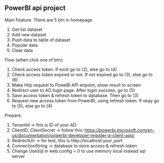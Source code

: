 PowerBI api project
----------

Main Feature. There are 5 btn in homepage
 1. Get list dataset
 2. Add new dataset
 3. Push data to table of dataset
 4. Popular data
 5. Clear data
 
Flow (when click one of btn):
 1. Check access token. If exist go to (2), else go to (4)
 2. Check access token expired or not. If not expired go to (3), else go to (6)
 3. Make http request to PoweBI API enpoint, show result to screen
 4. Redirect user to AD login page. After login success, go to (5)
 5. Save access token & refresh token to database. Then go to (3)
 6. Request new access token from PowerBI, using refresh token. If okay go to (5), else go to (4)
 
Prepare:
 1. TenantId -> this is ID of your AD
 2. ClientID, ClientSecret -> follow this: https://powerbi.microsoft.com/en-us/documentation/powerbi-developer-register-a-client-app/
 3. RedirectUrl -> for test, this is http://localhost:your_port
 4. ConnectionString -> database to store access & refresh token
 5. Change UseSql in web.config = 0 to use memory local instead sql server
